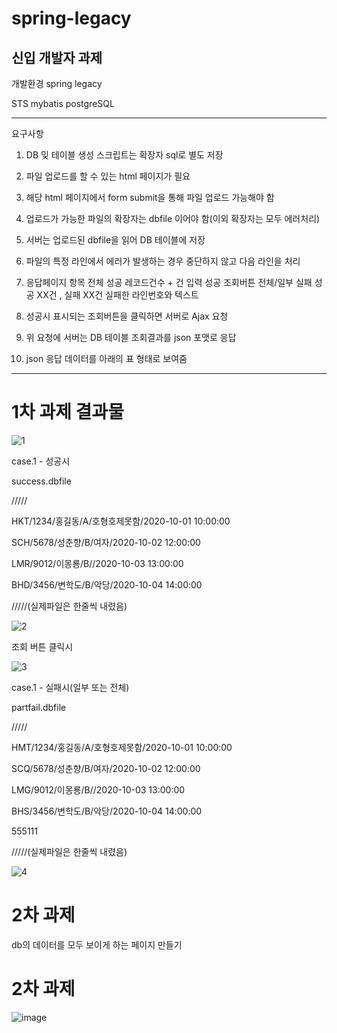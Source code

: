 # spring-legacy
신입 개발자 과제
-------------------------------------------------------------------------------
개발환경 
spring legacy

STS
mybatis
postgreSQL



-------------------------------------------------------------------------------
요구사항


1. DB 및 테이블 생성 스크립트는 확장자 sql로 별도 저장

2. 파일 업로드를 할 수 있는 html 페이지가 필요

3. 해당 html 페이지에서 form submit을 통해 파일 업로드 가능해야 함

4. 업로드가 가능한 파일의 확장자는 dbfile 이어야 함(이외 확장자는 모두 에러처리)

5. 서버는 업로드된 dbfile을 읽어 DB 테이블에 저장

6. 파일의 특정 라인에서 에러가 발생하는 경우 중단하지 않고 다음 라인을 처리

7. 응답페이지 항목
전체 성공
레코드건수 + 건 입력 성공
조회버튼
전체/일부 실패
성공 XX건 , 실패 XX건
실패한 라인번호와 텍스트 

8. 성공시 표시되는 조회버튼을 클릭하면 서버로 Ajax 요청

9. 위 요청에 서버는 DB 테이블 조회결과를 json 포맷로 응답

10. json 응답 데이터를 아래의 표 형태로 보여줌
-------------------------------------------------------------------------------

# 1차 과제 결과물 

![1](https://user-images.githubusercontent.com/115135514/209067944-e4fcc48b-9bb7-40c7-8379-7ce18008a6ea.PNG)



case.1 - 성공시

success.dbfile

/////

HKT/1234/홍길동/A/호형호제못함/2020-10-01 10:00:00

SCH/5678/성춘향/B/여자/2020-10-02 12:00:00

LMR/9012/이몽룡/B//2020-10-03 13:00:00

BHD/3456/변학도/B/악당/2020-10-04 14:00:00

/////(실제파일은 한줄씩 내렸음)


![2](https://user-images.githubusercontent.com/115135514/209067957-4ba74f4a-8842-4c43-a50c-aa489eaf6641.PNG)

조회 버튼 클릭시


![3](https://user-images.githubusercontent.com/115135514/209067969-ea2fc05b-9874-43b6-90f6-a05c9b82730e.PNG)

case.1 - 실패시(일부 또는 전체)

partfail.dbfile

/////

HMT/1234/홍길동/A/호형호제못함/2020-10-01 10:00:00

SCQ/5678/성춘향/B/여자/2020-10-02 12:00:00

LMG/9012/이몽룡/B//2020-10-03 13:00:00

BHS/3456/변학도/B/악당/2020-10-04 14:00:00

555111

/////(실제파일은 한줄씩 내렸음)



![4](https://user-images.githubusercontent.com/115135514/209068017-5885feba-2ce2-48a5-bdd9-8e4ede9f3b25.PNG)

# 2차 과제
db의 데이터를 모두 보이게 하는 페이지 만들기

# 2차 과제 
![image](https://user-images.githubusercontent.com/115135514/209279128-d9bc8c3e-7986-433e-b84b-c4a2286cb656.png)
